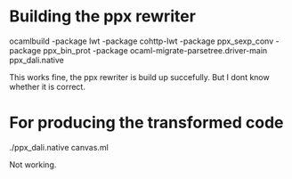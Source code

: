 # Building the ppx rewriter 
ocamlbuild -package lwt -package cohttp-lwt -package ppx_sexp_conv -package ppx_bin_prot -package ocaml-migrate-parsetree.driver-main ppx_dali.native

This works fine, the ppx rewriter is build up succefully. But I dont know whether it is correct.

# For producing the transformed code
./ppx_dali.native canvas.ml

Not working. 
